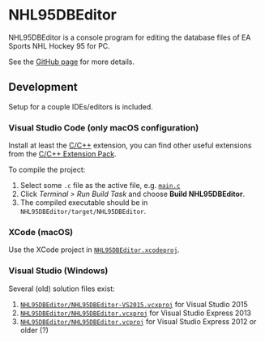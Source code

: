 # NHL95DBEditor

NHL95DBEditor is a console program for editing the database files of EA Sports NHL Hockey 95 for PC.

See the [GitHub page](https://peruukki.github.io/NHL95DBEditor/) for more details.

## Development

Setup for a couple IDEs/editors is included.

### Visual Studio Code (only macOS configuration)

Install at least the [C/C++](https://marketplace.visualstudio.com/items?itemName=ms-vscode.cpptools) extension,
you can find other useful extensions from the
[C/C++ Extension Pack](https://marketplace.visualstudio.com/items?itemName=ms-vscode.cpptools-extension-pack).

To compile the project:

1. Select some `.c` file as the active file, e.g. [`main.c`](NHL95DBEditor/src/main.c)
2. Click *Terminal > Run Build Task* and choose **Build NHL95DBEditor**.
3. The compiled executable should be in `NHL95DBEditor/target/NHL95DBEditor`.

### XCode (macOS)

Use the XCode project in [`NHL95DBEditor.xcodeproj`](NHL95DBEditor.xcodeproj).

### Visual Studio (Windows)

Several (old) solution files exist:

1. [`NHL95DBEditor/NHL95DBEditor-VS2015.vcxproj`](NHL95DBEditor/NHL95DBEditor-VS2015.vcxproj) for Visual Studio 2015
2. [`NHL95DBEditor/NHL95DBEditor.vcxproj`](NHL95DBEditor/NHL95DBEditor.vcxproj) for Visual Studio Express 2013
3. [`NHL95DBEditor/NHL95DBEditor.vcproj`](NHL95DBEditor/NHL95DBEditor.vcproj) for Visual Studio Express 2012 or older (?)

